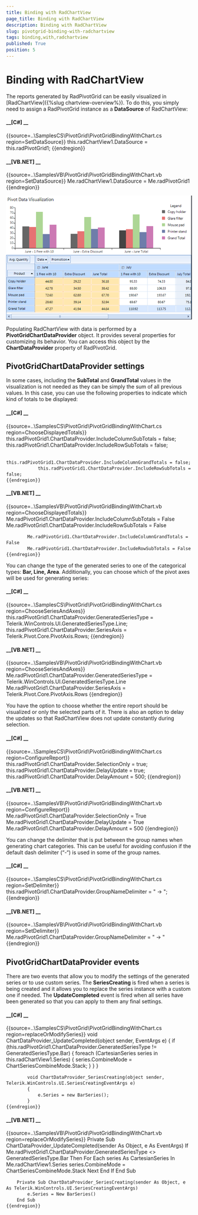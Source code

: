 ```yaml
---
title: Binding with RadChartView
page_title: Binding with RadChartView
description: Binding with RadChartView
slug: pivotgrid-binding-with-radchartview
tags: binding,with,radchartview
published: True
position: 5
---
```


# Binding with RadChartView



The reports generated by RadPivotGrid can be easily visualized in
        [RadChartView]({%slug chartview-overview%}).
        To do this, you simply need to assign a RadPivotGrid instance as a __DataSource__ of RadChartView:
      

#### __[C#] __

{{source=..\SamplesCS\PivotGrid\PivotGridBindingWithChart.cs region=SetDataSource}}
	            this.radChartView1.DataSource = this.radPivotGrid1;
	{{endregion}}



#### __[VB.NET] __

{{source=..\SamplesVB\PivotGrid\PivotGridBindingWithChart.vb region=SetDataSource}}
	        Me.radChartView1.DataSource = Me.radPivotGrid1
	{{endregion}}

![pivotgrid-binding-with-radchartview 001](images/pivotgrid-binding-with-radchartview001.png)

Populating RadChartView with data is performed by a __PivotGridChartDataProvider__ object. It provides
        several properties for customizing its behavior. You can access this object by the __ChartDataProvider__
        property of RadPivotGrid.
      

## PivotGridChartDataProvider settings

In some cases, including the __SubTotal__ and __GrandTotal__ values in
          the visualization is not needed as they can be simply the sum of all previous values. In this case, you can use
          the following properties to indicate which kind of totals to be displayed:
        

#### __[C#] __

{{source=..\SamplesCS\PivotGrid\PivotGridBindingWithChart.cs region=ChooseDisplayedTotals}}
	            this.radPivotGrid1.ChartDataProvider.IncludeColumnSubTotals = false;
	            this.radPivotGrid1.ChartDataProvider.IncludeRowSubTotals = false;
	
	            this.radPivotGrid1.ChartDataProvider.IncludeColumnGrandTotals = false;
	            this.radPivotGrid1.ChartDataProvider.IncludeRowSubTotals = false;
	{{endregion}}



#### __[VB.NET] __

{{source=..\SamplesVB\PivotGrid\PivotGridBindingWithChart.vb region=ChooseDisplayedTotals}}
	        Me.radPivotGrid1.ChartDataProvider.IncludeColumnSubTotals = False
	        Me.radPivotGrid1.ChartDataProvider.IncludeRowSubTotals = False
	
	        Me.radPivotGrid1.ChartDataProvider.IncludeColumnGrandTotals = False
	        Me.radPivotGrid1.ChartDataProvider.IncludeRowSubTotals = False
	{{endregion}}



You can change the type of the generated series to one of the categorical types: __Bar, Line,  Area__.
          Additionally, you can choose which of the pivot axes will be used for generating series:
        

#### __[C#] __

{{source=..\SamplesCS\PivotGrid\PivotGridBindingWithChart.cs region=ChooseSeriesAndAxes}}
	            this.radPivotGrid1.ChartDataProvider.GeneratedSeriesType = Telerik.WinControls.UI.GeneratedSeriesType.Line;
	            this.radPivotGrid1.ChartDataProvider.SeriesAxis = Telerik.Pivot.Core.PivotAxis.Rows;
	{{endregion}}



#### __[VB.NET] __

{{source=..\SamplesVB\PivotGrid\PivotGridBindingWithChart.vb region=ChooseSeriesAndAxes}}
	        Me.radPivotGrid1.ChartDataProvider.GeneratedSeriesType = Telerik.WinControls.UI.GeneratedSeriesType.Line
	        Me.radPivotGrid1.ChartDataProvider.SeriesAxis = Telerik.Pivot.Core.PivotAxis.Rows
	{{endregion}}



You have the option to choose whether the entire report should be visualized or only the selected parts of it.
          There is also an option to delay the updates so that RadChartView does not update constantly during selection.
        

#### __[C#] __

{{source=..\SamplesCS\PivotGrid\PivotGridBindingWithChart.cs region=ConfigureReport}}
	            this.radPivotGrid1.ChartDataProvider.SelectionOnly = true;
	            this.radPivotGrid1.ChartDataProvider.DelayUpdate = true;
	            this.radPivotGrid1.ChartDataProvider.DelayAmount = 500;
	{{endregion}}



#### __[VB.NET] __

{{source=..\SamplesVB\PivotGrid\PivotGridBindingWithChart.vb region=ConfigureReport}}
	        Me.radPivotGrid1.ChartDataProvider.SelectionOnly = True
	        Me.radPivotGrid1.ChartDataProvider.DelayUpdate = True
	        Me.radPivotGrid1.ChartDataProvider.DelayAmount = 500
	{{endregion}}



You can change the delimiter that is put between the group names when generating chart categories. This can be useful
          for avoiding confusion if the default dash delimiter (“-“) is used in some of the group names.
        

#### __[C#] __

{{source=..\SamplesCS\PivotGrid\PivotGridBindingWithChart.cs region=SetDelimiter}}
	            this.radPivotGrid1.ChartDataProvider.GroupNameDelimiter = " -> ";
	{{endregion}}



#### __[VB.NET] __

{{source=..\SamplesVB\PivotGrid\PivotGridBindingWithChart.vb region=SetDelimiter}}
	        Me.radPivotGrid1.ChartDataProvider.GroupNameDelimiter = " -> "
	{{endregion}}



## PivotGridChartDataProvider events

There are two events that allow you to modify the settings of the generated series or to use custom series.
          The __SeriesCreating__ is fired when a series is being created and it allows you to replace
          the series instance with a custom one if needed. The __UpdateCompleted__ event is fired when
          all series have been generated so that you can apply to them any final settings.
        

#### __[C#] __

{{source=..\SamplesCS\PivotGrid\PivotGridBindingWithChart.cs region=replaceOrModifySeries}}
	        void ChartDataProvider_UpdateCompleted(object sender, EventArgs e)
	        {
	            if (this.radPivotGrid1.ChartDataProvider.GeneratedSeriesType != GeneratedSeriesType.Bar)
	            {
	                foreach (CartesianSeries series in this.radChartView1.Series)
	                {
	                    series.CombineMode = ChartSeriesCombineMode.Stack;
	                }
	            }
	        }
	
	        void ChartDataProvider_SeriesCreating(object sender, Telerik.WinControls.UI.SeriesCreatingEventArgs e)
	        {
	            e.Series = new BarSeries();
	        }
	{{endregion}}



#### __[VB.NET] __

{{source=..\SamplesVB\PivotGrid\PivotGridBindingWithChart.vb region=replaceOrModifySeries}}
	    Private Sub ChartDataProvider_UpdateCompleted(sender As Object, e As EventArgs)
	        If Me.radPivotGrid1.ChartDataProvider.GeneratedSeriesType <> GeneratedSeriesType.Bar Then
	            For Each series As CartesianSeries In Me.radChartView1.Series
	                series.CombineMode = ChartSeriesCombineMode.Stack
	            Next
	        End If
	    End Sub
	
	    Private Sub ChartDataProvider_SeriesCreating(sender As Object, e As Telerik.WinControls.UI.SeriesCreatingEventArgs)
	        e.Series = New BarSeries()
	    End Sub
	{{endregion}}


